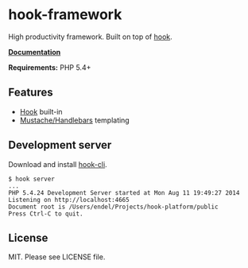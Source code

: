 hook-framework
=============

High productivity framework. Built on top of [hook](https://github.com/doubleleft/hook).

**[Documentation](https://github.com/doubleleft/hook-framework/wiki/Home/)**

**Requirements:** PHP 5.4+

Features
---

- [Hook](https://github.com/doubleleft/hook) built-in
- [Mustache/Handlebars](https://github.com/zordius/lightncandy) templating

Development server
---

Download and install [hook-cli](https://github.com/doubleleft/hook-cli).

```
$ hook server
...
PHP 5.4.24 Development Server started at Mon Aug 11 19:49:27 2014
Listening on http://localhost:4665
Document root is /Users/endel/Projects/hook-platform/public
Press Ctrl-C to quit.
```

License
---

MIT. Please see LICENSE file.
